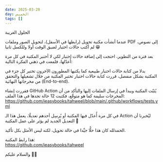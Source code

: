 ```yaml
---
date: 2025-03-20
day: الخميس
tags: []
---
```


الحلول الغريبة

عندما أنشأت مكتبة تحويل (رابطها في الأسفل)، لتحويل الصور وملفات PDF إلى نصوص، لم أكتب حالات اختبار لضيق الوقت أولا وللكسل ثانيا 😁

بعد فترة من التطوير، احتجت إلى إضافة حالات اختبار لكي لا أختبر المكتبة في كل مرة أُعدّلها، فلمعت في ذهني الفكرة التالية:

بدلا من كتابة حالات اختبار طبيعية كما يكتبها المطورون الآخرون تختبر كل جزء في المكتبة بشكل منفصل، قررت كتابة حالات اختبار تختبر المكتبة من خلال تشغيلها والتحقق من مخرجاتها النهائية (End-to-end).

فقررت إنشاء GitHub Action يُثبّت المكتبة ويبدأ في إرسال الملفات إليها والتأكد من أن المخرجات سليمة كما هو متوقّع، فكتبت 12 حالة تجدها في هذا الملف:  
https://github.com/ieasybooks/tahweel/blob/main/.github/workflows/tests.yml

في كل مرة أُعدّل فيها المكتبة أو يُرسِل أحدهم تعديلًا، يعمل هذا الـ Action ليُخبرنا أن التعديل الجديد لم يؤثر على عمل المكتبة 🥳

الحمدلله كان هذا حلًّا جيِّدا في حالة تحويل، لكنه ليس الأمثل بكل تأكيد.

هذا رابط المكتبة:  
https://github.com/ieasybooks/tahweel

والسلام عليكم 👋🏻
